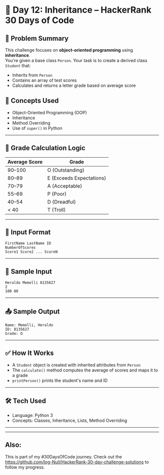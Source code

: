 # 📘 Day 12: Inheritance – HackerRank 30 Days of Code

## 🔹 Problem Summary

This challenge focuses on **object-oriented programming** using **inheritance**.  
You're given a base class `Person`. Your task is to create a derived class `Student` that:
- Inherits from `Person`
- Contains an array of test scores
- Calculates and returns a letter grade based on average score

## 🔹 Concepts Used
- Object-Oriented Programming (OOP)
- Inheritance
- Method Overriding
- Use of `super()` in Python

---

## 🧠 Grade Calculation Logic

| Average Score | Grade                |
|---------------|----------------------|
| 90–100        | O (Outstanding)      |
| 80–89         | E (Exceeds Expectations) |
| 70–79         | A (Acceptable)       |
| 55–69         | P (Poor)             |
| 40–54         | D (Dreadful)         |
| < 40          | T (Troll)            |

---

## 🧾 Input Format

```
FirstName LastName ID
NumberOfScores
Score1 Score2 ... ScoreN
```

---

## 📎 Sample Input

```
Heraldo Memelli 8135627
2
100 80
```

---

## 📤 Sample Output

```
Name: Memelli, Heraldo
ID: 8135627
Grade: O
```

---

## ✅ How It Works

- A `Student` object is created with inherited attributes from `Person`
- The `calculate()` method computes the average of scores and maps it to a grade
- `printPerson()` prints the student's name and ID

---

## 🛠️ Tech Used

- Language: Python 3
- Concepts: Classes, Inheritance, Lists, Method Overriding

---

---

## Also:
This is part of my #30DaysOfCode journey. Check out the https://github.com/log-Null/HackerRank-30-day-challenge-solutions to follow my progress.




